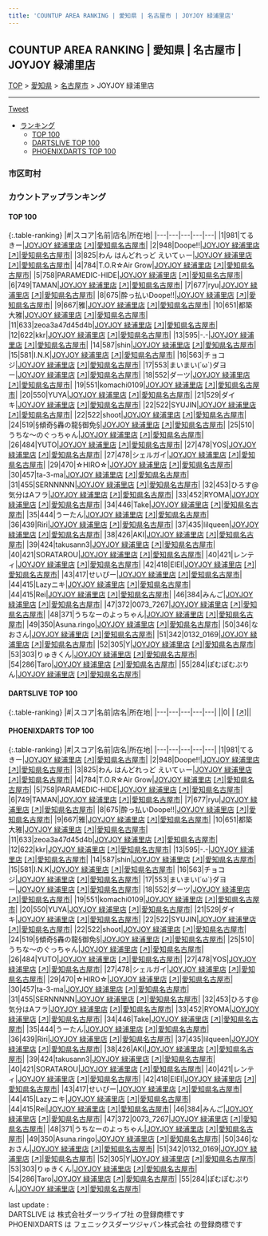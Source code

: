 ```yaml
---
title: 'COUNTUP AREA RANKING | 愛知県 | 名古屋市 | JOYJOY 緑浦里店'
---
```

## COUNTUP AREA RANKING | 愛知県 | 名古屋市 | JOYJOY 緑浦里店

[TOP](/darts/rank/) > [愛知県](/darts/rank/愛知県/) > [名古屋市](/darts/rank/愛知県/名古屋市/) > JOYJOY 緑浦里店

___

<a href="https://twitter.com/share?ref_src=twsrc%5Etfw" data-text="COUNTUP AREA RANKING | 愛知県名古屋市JOYJOY 緑浦里店" class="twitter-share-button" data-hashtags="DARTSLIVE,PHOENIXDARTS,darts,ダーツ" data-show-count="false">Tweet</a>

* [ランキング](#カウントアップランキング)
    * [TOP 100](#top-100)
    * [DARTSLIVE TOP 100](#dartslive-top-100)
    * [PHOENIXDARTS TOP 100](#phoenixdarts-top-100)

### 市区町村

<ul>

</ul>

### カウントアップランキング

#### TOP 100



{:.table-ranking}
|#|スコア|名前|店名|所在地|
|---|---|---|---|---|
|1|981|<span class="rank-name-pd">てるきー</span>|<a href="/darts/rank/shops/9507.html">JOYJOY 緑浦里店</a> <a href="https://vs.phoenixdarts.com/jp/shop/shopDetailInfo/s_9507?s_seq=9507">[↗]</a>|<a href="/darts/rank/愛知県/名古屋市">愛知県名古屋市</a>|
|2|948|<span class="rank-name-pd">Doope!!</span>|<a href="/darts/rank/shops/9507.html">JOYJOY 緑浦里店</a> <a href="https://vs.phoenixdarts.com/jp/shop/shopDetailInfo/s_9507?s_seq=9507">[↗]</a>|<a href="/darts/rank/愛知県/名古屋市">愛知県名古屋市</a>|
|3|825|<span class="rank-name-pd">わん はんどれっど えいてぃー</span>|<a href="/darts/rank/shops/9507.html">JOYJOY 緑浦里店</a> <a href="https://vs.phoenixdarts.com/jp/shop/shopDetailInfo/s_9507?s_seq=9507">[↗]</a>|<a href="/darts/rank/愛知県/名古屋市">愛知県名古屋市</a>|
|4|784|<span class="rank-name-pd">T.O.R☆Air Grow</span>|<a href="/darts/rank/shops/9507.html">JOYJOY 緑浦里店</a> <a href="https://vs.phoenixdarts.com/jp/shop/shopDetailInfo/s_9507?s_seq=9507">[↗]</a>|<a href="/darts/rank/愛知県/名古屋市">愛知県名古屋市</a>|
|5|758|<span class="rank-name-pd">PARAMEDIC-HIDE</span>|<a href="/darts/rank/shops/9507.html">JOYJOY 緑浦里店</a> <a href="https://vs.phoenixdarts.com/jp/shop/shopDetailInfo/s_9507?s_seq=9507">[↗]</a>|<a href="/darts/rank/愛知県/名古屋市">愛知県名古屋市</a>|
|6|749|<span class="rank-name-pd">TAMAN</span>|<a href="/darts/rank/shops/9507.html">JOYJOY 緑浦里店</a> <a href="https://vs.phoenixdarts.com/jp/shop/shopDetailInfo/s_9507?s_seq=9507">[↗]</a>|<a href="/darts/rank/愛知県/名古屋市">愛知県名古屋市</a>|
|7|677|<span class="rank-name-pd">ryu</span>|<a href="/darts/rank/shops/9507.html">JOYJOY 緑浦里店</a> <a href="https://vs.phoenixdarts.com/jp/shop/shopDetailInfo/s_9507?s_seq=9507">[↗]</a>|<a href="/darts/rank/愛知県/名古屋市">愛知県名古屋市</a>|
|8|675|<span class="rank-name-pd">酔っ払いDoope!!</span>|<a href="/darts/rank/shops/9507.html">JOYJOY 緑浦里店</a> <a href="https://vs.phoenixdarts.com/jp/shop/shopDetailInfo/s_9507?s_seq=9507">[↗]</a>|<a href="/darts/rank/愛知県/名古屋市">愛知県名古屋市</a>|
|9|667|<span class="rank-name-pd">雅</span>|<a href="/darts/rank/shops/9507.html">JOYJOY 緑浦里店</a> <a href="https://vs.phoenixdarts.com/jp/shop/shopDetailInfo/s_9507?s_seq=9507">[↗]</a>|<a href="/darts/rank/愛知県/名古屋市">愛知県名古屋市</a>|
|10|651|<span class="rank-name-pd"><span class="pro-icon-pd"></span>都築 大雅</span>|<a href="/darts/rank/shops/9507.html">JOYJOY 緑浦里店</a> <a href="https://vs.phoenixdarts.com/jp/shop/shopDetailInfo/s_9507?s_seq=9507">[↗]</a>|<a href="/darts/rank/愛知県/名古屋市">愛知県名古屋市</a>|
|11|633|<span class="rank-name-pd">zeoa3a47d45d4b</span>|<a href="/darts/rank/shops/9507.html">JOYJOY 緑浦里店</a> <a href="https://vs.phoenixdarts.com/jp/shop/shopDetailInfo/s_9507?s_seq=9507">[↗]</a>|<a href="/darts/rank/愛知県/名古屋市">愛知県名古屋市</a>|
|12|622|<span class="rank-name-pd">kkr</span>|<a href="/darts/rank/shops/9507.html">JOYJOY 緑浦里店</a> <a href="https://vs.phoenixdarts.com/jp/shop/shopDetailInfo/s_9507?s_seq=9507">[↗]</a>|<a href="/darts/rank/愛知県/名古屋市">愛知県名古屋市</a>|
|13|595|<span class="rank-name-pd">-.-</span>|<a href="/darts/rank/shops/9507.html">JOYJOY 緑浦里店</a> <a href="https://vs.phoenixdarts.com/jp/shop/shopDetailInfo/s_9507?s_seq=9507">[↗]</a>|<a href="/darts/rank/愛知県/名古屋市">愛知県名古屋市</a>|
|14|587|<span class="rank-name-pd">shin</span>|<a href="/darts/rank/shops/9507.html">JOYJOY 緑浦里店</a> <a href="https://vs.phoenixdarts.com/jp/shop/shopDetailInfo/s_9507?s_seq=9507">[↗]</a>|<a href="/darts/rank/愛知県/名古屋市">愛知県名古屋市</a>|
|15|581|<span class="rank-name-pd">I.N.K</span>|<a href="/darts/rank/shops/9507.html">JOYJOY 緑浦里店</a> <a href="https://vs.phoenixdarts.com/jp/shop/shopDetailInfo/s_9507?s_seq=9507">[↗]</a>|<a href="/darts/rank/愛知県/名古屋市">愛知県名古屋市</a>|
|16|563|<span class="rank-name-pd">チョコジ</span>|<a href="/darts/rank/shops/9507.html">JOYJOY 緑浦里店</a> <a href="https://vs.phoenixdarts.com/jp/shop/shopDetailInfo/s_9507?s_seq=9507">[↗]</a>|<a href="/darts/rank/愛知県/名古屋市">愛知県名古屋市</a>|
|17|553|<span class="rank-name-pd">まいまい(´ω`)ダヨー</span>|<a href="/darts/rank/shops/9507.html">JOYJOY 緑浦里店</a> <a href="https://vs.phoenixdarts.com/jp/shop/shopDetailInfo/s_9507?s_seq=9507">[↗]</a>|<a href="/darts/rank/愛知県/名古屋市">愛知県名古屋市</a>|
|18|552|<span class="rank-name-pd">ダーツ</span>|<a href="/darts/rank/shops/9507.html">JOYJOY 緑浦里店</a> <a href="https://vs.phoenixdarts.com/jp/shop/shopDetailInfo/s_9507?s_seq=9507">[↗]</a>|<a href="/darts/rank/愛知県/名古屋市">愛知県名古屋市</a>|
|19|551|<span class="rank-name-pd">komachi0109</span>|<a href="/darts/rank/shops/9507.html">JOYJOY 緑浦里店</a> <a href="https://vs.phoenixdarts.com/jp/shop/shopDetailInfo/s_9507?s_seq=9507">[↗]</a>|<a href="/darts/rank/愛知県/名古屋市">愛知県名古屋市</a>|
|20|550|<span class="rank-name-pd">YUYA</span>|<a href="/darts/rank/shops/9507.html">JOYJOY 緑浦里店</a> <a href="https://vs.phoenixdarts.com/jp/shop/shopDetailInfo/s_9507?s_seq=9507">[↗]</a>|<a href="/darts/rank/愛知県/名古屋市">愛知県名古屋市</a>|
|21|529|<span class="rank-name-pd">ダイキ</span>|<a href="/darts/rank/shops/9507.html">JOYJOY 緑浦里店</a> <a href="https://vs.phoenixdarts.com/jp/shop/shopDetailInfo/s_9507?s_seq=9507">[↗]</a>|<a href="/darts/rank/愛知県/名古屋市">愛知県名古屋市</a>|
|22|522|<span class="rank-name-pd">SYUJIN</span>|<a href="/darts/rank/shops/9507.html">JOYJOY 緑浦里店</a> <a href="https://vs.phoenixdarts.com/jp/shop/shopDetailInfo/s_9507?s_seq=9507">[↗]</a>|<a href="/darts/rank/愛知県/名古屋市">愛知県名古屋市</a>|
|22|522|<span class="rank-name-pd">shoot</span>|<a href="/darts/rank/shops/9507.html">JOYJOY 緑浦里店</a> <a href="https://vs.phoenixdarts.com/jp/shop/shopDetailInfo/s_9507?s_seq=9507">[↗]</a>|<a href="/darts/rank/愛知県/名古屋市">愛知県名古屋市</a>|
|24|519|<span class="rank-name-pd">§傾奇§轟の龍§御免§</span>|<a href="/darts/rank/shops/9507.html">JOYJOY 緑浦里店</a> <a href="https://vs.phoenixdarts.com/jp/shop/shopDetailInfo/s_9507?s_seq=9507">[↗]</a>|<a href="/darts/rank/愛知県/名古屋市">愛知県名古屋市</a>|
|25|510|<span class="rank-name-pd">うちな～のぐっちゃん</span>|<a href="/darts/rank/shops/9507.html">JOYJOY 緑浦里店</a> <a href="https://vs.phoenixdarts.com/jp/shop/shopDetailInfo/s_9507?s_seq=9507">[↗]</a>|<a href="/darts/rank/愛知県/名古屋市">愛知県名古屋市</a>|
|26|484|<span class="rank-name-pd">YUTO</span>|<a href="/darts/rank/shops/9507.html">JOYJOY 緑浦里店</a> <a href="https://vs.phoenixdarts.com/jp/shop/shopDetailInfo/s_9507?s_seq=9507">[↗]</a>|<a href="/darts/rank/愛知県/名古屋市">愛知県名古屋市</a>|
|27|478|<span class="rank-name-pd">YOS</span>|<a href="/darts/rank/shops/9507.html">JOYJOY 緑浦里店</a> <a href="https://vs.phoenixdarts.com/jp/shop/shopDetailInfo/s_9507?s_seq=9507">[↗]</a>|<a href="/darts/rank/愛知県/名古屋市">愛知県名古屋市</a>|
|27|478|<span class="rank-name-pd">シェルガイ</span>|<a href="/darts/rank/shops/9507.html">JOYJOY 緑浦里店</a> <a href="https://vs.phoenixdarts.com/jp/shop/shopDetailInfo/s_9507?s_seq=9507">[↗]</a>|<a href="/darts/rank/愛知県/名古屋市">愛知県名古屋市</a>|
|29|470|<span class="rank-name-pd">☆HIRO☆</span>|<a href="/darts/rank/shops/9507.html">JOYJOY 緑浦里店</a> <a href="https://vs.phoenixdarts.com/jp/shop/shopDetailInfo/s_9507?s_seq=9507">[↗]</a>|<a href="/darts/rank/愛知県/名古屋市">愛知県名古屋市</a>|
|30|457|<span class="rank-name-pd">ta-3-ma</span>|<a href="/darts/rank/shops/9507.html">JOYJOY 緑浦里店</a> <a href="https://vs.phoenixdarts.com/jp/shop/shopDetailInfo/s_9507?s_seq=9507">[↗]</a>|<a href="/darts/rank/愛知県/名古屋市">愛知県名古屋市</a>|
|31|455|<span class="rank-name-pd">SERNNNNN</span>|<a href="/darts/rank/shops/9507.html">JOYJOY 緑浦里店</a> <a href="https://vs.phoenixdarts.com/jp/shop/shopDetailInfo/s_9507?s_seq=9507">[↗]</a>|<a href="/darts/rank/愛知県/名古屋市">愛知県名古屋市</a>|
|32|453|<span class="rank-name-pd">ひろす@気分はAフラ</span>|<a href="/darts/rank/shops/9507.html">JOYJOY 緑浦里店</a> <a href="https://vs.phoenixdarts.com/jp/shop/shopDetailInfo/s_9507?s_seq=9507">[↗]</a>|<a href="/darts/rank/愛知県/名古屋市">愛知県名古屋市</a>|
|33|452|<span class="rank-name-pd">RYOMA</span>|<a href="/darts/rank/shops/9507.html">JOYJOY 緑浦里店</a> <a href="https://vs.phoenixdarts.com/jp/shop/shopDetailInfo/s_9507?s_seq=9507">[↗]</a>|<a href="/darts/rank/愛知県/名古屋市">愛知県名古屋市</a>|
|34|446|<span class="rank-name-pd">Take</span>|<a href="/darts/rank/shops/9507.html">JOYJOY 緑浦里店</a> <a href="https://vs.phoenixdarts.com/jp/shop/shopDetailInfo/s_9507?s_seq=9507">[↗]</a>|<a href="/darts/rank/愛知県/名古屋市">愛知県名古屋市</a>|
|35|444|<span class="rank-name-pd">うーたん</span>|<a href="/darts/rank/shops/9507.html">JOYJOY 緑浦里店</a> <a href="https://vs.phoenixdarts.com/jp/shop/shopDetailInfo/s_9507?s_seq=9507">[↗]</a>|<a href="/darts/rank/愛知県/名古屋市">愛知県名古屋市</a>|
|36|439|<span class="rank-name-pd">Riri</span>|<a href="/darts/rank/shops/9507.html">JOYJOY 緑浦里店</a> <a href="https://vs.phoenixdarts.com/jp/shop/shopDetailInfo/s_9507?s_seq=9507">[↗]</a>|<a href="/darts/rank/愛知県/名古屋市">愛知県名古屋市</a>|
|37|435|<span class="rank-name-pd">lilqueen</span>|<a href="/darts/rank/shops/9507.html">JOYJOY 緑浦里店</a> <a href="https://vs.phoenixdarts.com/jp/shop/shopDetailInfo/s_9507?s_seq=9507">[↗]</a>|<a href="/darts/rank/愛知県/名古屋市">愛知県名古屋市</a>|
|38|426|<span class="rank-name-pd">AKI</span>|<a href="/darts/rank/shops/9507.html">JOYJOY 緑浦里店</a> <a href="https://vs.phoenixdarts.com/jp/shop/shopDetailInfo/s_9507?s_seq=9507">[↗]</a>|<a href="/darts/rank/愛知県/名古屋市">愛知県名古屋市</a>|
|39|424|<span class="rank-name-pd">takusann3</span>|<a href="/darts/rank/shops/9507.html">JOYJOY 緑浦里店</a> <a href="https://vs.phoenixdarts.com/jp/shop/shopDetailInfo/s_9507?s_seq=9507">[↗]</a>|<a href="/darts/rank/愛知県/名古屋市">愛知県名古屋市</a>|
|40|421|<span class="rank-name-pd">SORATAROU</span>|<a href="/darts/rank/shops/9507.html">JOYJOY 緑浦里店</a> <a href="https://vs.phoenixdarts.com/jp/shop/shopDetailInfo/s_9507?s_seq=9507">[↗]</a>|<a href="/darts/rank/愛知県/名古屋市">愛知県名古屋市</a>|
|40|421|<span class="rank-name-pd">レンティ</span>|<a href="/darts/rank/shops/9507.html">JOYJOY 緑浦里店</a> <a href="https://vs.phoenixdarts.com/jp/shop/shopDetailInfo/s_9507?s_seq=9507">[↗]</a>|<a href="/darts/rank/愛知県/名古屋市">愛知県名古屋市</a>|
|42|418|<span class="rank-name-pd">EIEI</span>|<a href="/darts/rank/shops/9507.html">JOYJOY 緑浦里店</a> <a href="https://vs.phoenixdarts.com/jp/shop/shopDetailInfo/s_9507?s_seq=9507">[↗]</a>|<a href="/darts/rank/愛知県/名古屋市">愛知県名古屋市</a>|
|43|417|<span class="rank-name-pd">せいぴー</span>|<a href="/darts/rank/shops/9507.html">JOYJOY 緑浦里店</a> <a href="https://vs.phoenixdarts.com/jp/shop/shopDetailInfo/s_9507?s_seq=9507">[↗]</a>|<a href="/darts/rank/愛知県/名古屋市">愛知県名古屋市</a>|
|44|415|<span class="rank-name-pd">Lazyニキ</span>|<a href="/darts/rank/shops/9507.html">JOYJOY 緑浦里店</a> <a href="https://vs.phoenixdarts.com/jp/shop/shopDetailInfo/s_9507?s_seq=9507">[↗]</a>|<a href="/darts/rank/愛知県/名古屋市">愛知県名古屋市</a>|
|44|415|<span class="rank-name-pd">Rei</span>|<a href="/darts/rank/shops/9507.html">JOYJOY 緑浦里店</a> <a href="https://vs.phoenixdarts.com/jp/shop/shopDetailInfo/s_9507?s_seq=9507">[↗]</a>|<a href="/darts/rank/愛知県/名古屋市">愛知県名古屋市</a>|
|46|384|<span class="rank-name-pd">みんご</span>|<a href="/darts/rank/shops/9507.html">JOYJOY 緑浦里店</a> <a href="https://vs.phoenixdarts.com/jp/shop/shopDetailInfo/s_9507?s_seq=9507">[↗]</a>|<a href="/darts/rank/愛知県/名古屋市">愛知県名古屋市</a>|
|47|372|<span class="rank-name-pd">0073_7267</span>|<a href="/darts/rank/shops/9507.html">JOYJOY 緑浦里店</a> <a href="https://vs.phoenixdarts.com/jp/shop/shopDetailInfo/s_9507?s_seq=9507">[↗]</a>|<a href="/darts/rank/愛知県/名古屋市">愛知県名古屋市</a>|
|48|371|<span class="rank-name-pd">うちなーのよっちゃん</span>|<a href="/darts/rank/shops/9507.html">JOYJOY 緑浦里店</a> <a href="https://vs.phoenixdarts.com/jp/shop/shopDetailInfo/s_9507?s_seq=9507">[↗]</a>|<a href="/darts/rank/愛知県/名古屋市">愛知県名古屋市</a>|
|49|350|<span class="rank-name-pd">Asuna.ringo</span>|<a href="/darts/rank/shops/9507.html">JOYJOY 緑浦里店</a> <a href="https://vs.phoenixdarts.com/jp/shop/shopDetailInfo/s_9507?s_seq=9507">[↗]</a>|<a href="/darts/rank/愛知県/名古屋市">愛知県名古屋市</a>|
|50|346|<span class="rank-name-pd">なおさん</span>|<a href="/darts/rank/shops/9507.html">JOYJOY 緑浦里店</a> <a href="https://vs.phoenixdarts.com/jp/shop/shopDetailInfo/s_9507?s_seq=9507">[↗]</a>|<a href="/darts/rank/愛知県/名古屋市">愛知県名古屋市</a>|
|51|342|<span class="rank-name-pd">0132_0169</span>|<a href="/darts/rank/shops/9507.html">JOYJOY 緑浦里店</a> <a href="https://vs.phoenixdarts.com/jp/shop/shopDetailInfo/s_9507?s_seq=9507">[↗]</a>|<a href="/darts/rank/愛知県/名古屋市">愛知県名古屋市</a>|
|52|305|<span class="rank-name-pd">Y</span>|<a href="/darts/rank/shops/9507.html">JOYJOY 緑浦里店</a> <a href="https://vs.phoenixdarts.com/jp/shop/shopDetailInfo/s_9507?s_seq=9507">[↗]</a>|<a href="/darts/rank/愛知県/名古屋市">愛知県名古屋市</a>|
|53|303|<span class="rank-name-pd">りゅきくん</span>|<a href="/darts/rank/shops/9507.html">JOYJOY 緑浦里店</a> <a href="https://vs.phoenixdarts.com/jp/shop/shopDetailInfo/s_9507?s_seq=9507">[↗]</a>|<a href="/darts/rank/愛知県/名古屋市">愛知県名古屋市</a>|
|54|286|<span class="rank-name-pd">Taro</span>|<a href="/darts/rank/shops/9507.html">JOYJOY 緑浦里店</a> <a href="https://vs.phoenixdarts.com/jp/shop/shopDetailInfo/s_9507?s_seq=9507">[↗]</a>|<a href="/darts/rank/愛知県/名古屋市">愛知県名古屋市</a>|
|55|284|<span class="rank-name-pd">ぽむぽむぷりん</span>|<a href="/darts/rank/shops/9507.html">JOYJOY 緑浦里店</a> <a href="https://vs.phoenixdarts.com/jp/shop/shopDetailInfo/s_9507?s_seq=9507">[↗]</a>|<a href="/darts/rank/愛知県/名古屋市">愛知県名古屋市</a>|


#### DARTSLIVE TOP 100



{:.table-ranking}
|#|スコア|名前|店名|所在地|
|---|---|---|---|---|
||0|<span class="rank-name-dl"> </span>|<a href="/darts/rank/shops/.html"></a> <a href="">[↗]</a>|<a href="/darts/rank//"></a>|


#### PHOENIXDARTS TOP 100



{:.table-ranking}
|#|スコア|名前|店名|所在地|
|---|---|---|---|---|
|1|981|<span class="rank-name-pd">てるきー</span>|<a href="/darts/rank/shops/9507.html">JOYJOY 緑浦里店</a> <a href="https://vs.phoenixdarts.com/jp/shop/shopDetailInfo/s_9507?s_seq=9507">[↗]</a>|<a href="/darts/rank/愛知県/名古屋市">愛知県名古屋市</a>|
|2|948|<span class="rank-name-pd">Doope!!</span>|<a href="/darts/rank/shops/9507.html">JOYJOY 緑浦里店</a> <a href="https://vs.phoenixdarts.com/jp/shop/shopDetailInfo/s_9507?s_seq=9507">[↗]</a>|<a href="/darts/rank/愛知県/名古屋市">愛知県名古屋市</a>|
|3|825|<span class="rank-name-pd">わん はんどれっど えいてぃー</span>|<a href="/darts/rank/shops/9507.html">JOYJOY 緑浦里店</a> <a href="https://vs.phoenixdarts.com/jp/shop/shopDetailInfo/s_9507?s_seq=9507">[↗]</a>|<a href="/darts/rank/愛知県/名古屋市">愛知県名古屋市</a>|
|4|784|<span class="rank-name-pd">T.O.R☆Air Grow</span>|<a href="/darts/rank/shops/9507.html">JOYJOY 緑浦里店</a> <a href="https://vs.phoenixdarts.com/jp/shop/shopDetailInfo/s_9507?s_seq=9507">[↗]</a>|<a href="/darts/rank/愛知県/名古屋市">愛知県名古屋市</a>|
|5|758|<span class="rank-name-pd">PARAMEDIC-HIDE</span>|<a href="/darts/rank/shops/9507.html">JOYJOY 緑浦里店</a> <a href="https://vs.phoenixdarts.com/jp/shop/shopDetailInfo/s_9507?s_seq=9507">[↗]</a>|<a href="/darts/rank/愛知県/名古屋市">愛知県名古屋市</a>|
|6|749|<span class="rank-name-pd">TAMAN</span>|<a href="/darts/rank/shops/9507.html">JOYJOY 緑浦里店</a> <a href="https://vs.phoenixdarts.com/jp/shop/shopDetailInfo/s_9507?s_seq=9507">[↗]</a>|<a href="/darts/rank/愛知県/名古屋市">愛知県名古屋市</a>|
|7|677|<span class="rank-name-pd">ryu</span>|<a href="/darts/rank/shops/9507.html">JOYJOY 緑浦里店</a> <a href="https://vs.phoenixdarts.com/jp/shop/shopDetailInfo/s_9507?s_seq=9507">[↗]</a>|<a href="/darts/rank/愛知県/名古屋市">愛知県名古屋市</a>|
|8|675|<span class="rank-name-pd">酔っ払いDoope!!</span>|<a href="/darts/rank/shops/9507.html">JOYJOY 緑浦里店</a> <a href="https://vs.phoenixdarts.com/jp/shop/shopDetailInfo/s_9507?s_seq=9507">[↗]</a>|<a href="/darts/rank/愛知県/名古屋市">愛知県名古屋市</a>|
|9|667|<span class="rank-name-pd">雅</span>|<a href="/darts/rank/shops/9507.html">JOYJOY 緑浦里店</a> <a href="https://vs.phoenixdarts.com/jp/shop/shopDetailInfo/s_9507?s_seq=9507">[↗]</a>|<a href="/darts/rank/愛知県/名古屋市">愛知県名古屋市</a>|
|10|651|<span class="rank-name-pd"><span class="pro-icon-pd"></span>都築 大雅</span>|<a href="/darts/rank/shops/9507.html">JOYJOY 緑浦里店</a> <a href="https://vs.phoenixdarts.com/jp/shop/shopDetailInfo/s_9507?s_seq=9507">[↗]</a>|<a href="/darts/rank/愛知県/名古屋市">愛知県名古屋市</a>|
|11|633|<span class="rank-name-pd">zeoa3a47d45d4b</span>|<a href="/darts/rank/shops/9507.html">JOYJOY 緑浦里店</a> <a href="https://vs.phoenixdarts.com/jp/shop/shopDetailInfo/s_9507?s_seq=9507">[↗]</a>|<a href="/darts/rank/愛知県/名古屋市">愛知県名古屋市</a>|
|12|622|<span class="rank-name-pd">kkr</span>|<a href="/darts/rank/shops/9507.html">JOYJOY 緑浦里店</a> <a href="https://vs.phoenixdarts.com/jp/shop/shopDetailInfo/s_9507?s_seq=9507">[↗]</a>|<a href="/darts/rank/愛知県/名古屋市">愛知県名古屋市</a>|
|13|595|<span class="rank-name-pd">-.-</span>|<a href="/darts/rank/shops/9507.html">JOYJOY 緑浦里店</a> <a href="https://vs.phoenixdarts.com/jp/shop/shopDetailInfo/s_9507?s_seq=9507">[↗]</a>|<a href="/darts/rank/愛知県/名古屋市">愛知県名古屋市</a>|
|14|587|<span class="rank-name-pd">shin</span>|<a href="/darts/rank/shops/9507.html">JOYJOY 緑浦里店</a> <a href="https://vs.phoenixdarts.com/jp/shop/shopDetailInfo/s_9507?s_seq=9507">[↗]</a>|<a href="/darts/rank/愛知県/名古屋市">愛知県名古屋市</a>|
|15|581|<span class="rank-name-pd">I.N.K</span>|<a href="/darts/rank/shops/9507.html">JOYJOY 緑浦里店</a> <a href="https://vs.phoenixdarts.com/jp/shop/shopDetailInfo/s_9507?s_seq=9507">[↗]</a>|<a href="/darts/rank/愛知県/名古屋市">愛知県名古屋市</a>|
|16|563|<span class="rank-name-pd">チョコジ</span>|<a href="/darts/rank/shops/9507.html">JOYJOY 緑浦里店</a> <a href="https://vs.phoenixdarts.com/jp/shop/shopDetailInfo/s_9507?s_seq=9507">[↗]</a>|<a href="/darts/rank/愛知県/名古屋市">愛知県名古屋市</a>|
|17|553|<span class="rank-name-pd">まいまい(´ω`)ダヨー</span>|<a href="/darts/rank/shops/9507.html">JOYJOY 緑浦里店</a> <a href="https://vs.phoenixdarts.com/jp/shop/shopDetailInfo/s_9507?s_seq=9507">[↗]</a>|<a href="/darts/rank/愛知県/名古屋市">愛知県名古屋市</a>|
|18|552|<span class="rank-name-pd">ダーツ</span>|<a href="/darts/rank/shops/9507.html">JOYJOY 緑浦里店</a> <a href="https://vs.phoenixdarts.com/jp/shop/shopDetailInfo/s_9507?s_seq=9507">[↗]</a>|<a href="/darts/rank/愛知県/名古屋市">愛知県名古屋市</a>|
|19|551|<span class="rank-name-pd">komachi0109</span>|<a href="/darts/rank/shops/9507.html">JOYJOY 緑浦里店</a> <a href="https://vs.phoenixdarts.com/jp/shop/shopDetailInfo/s_9507?s_seq=9507">[↗]</a>|<a href="/darts/rank/愛知県/名古屋市">愛知県名古屋市</a>|
|20|550|<span class="rank-name-pd">YUYA</span>|<a href="/darts/rank/shops/9507.html">JOYJOY 緑浦里店</a> <a href="https://vs.phoenixdarts.com/jp/shop/shopDetailInfo/s_9507?s_seq=9507">[↗]</a>|<a href="/darts/rank/愛知県/名古屋市">愛知県名古屋市</a>|
|21|529|<span class="rank-name-pd">ダイキ</span>|<a href="/darts/rank/shops/9507.html">JOYJOY 緑浦里店</a> <a href="https://vs.phoenixdarts.com/jp/shop/shopDetailInfo/s_9507?s_seq=9507">[↗]</a>|<a href="/darts/rank/愛知県/名古屋市">愛知県名古屋市</a>|
|22|522|<span class="rank-name-pd">SYUJIN</span>|<a href="/darts/rank/shops/9507.html">JOYJOY 緑浦里店</a> <a href="https://vs.phoenixdarts.com/jp/shop/shopDetailInfo/s_9507?s_seq=9507">[↗]</a>|<a href="/darts/rank/愛知県/名古屋市">愛知県名古屋市</a>|
|22|522|<span class="rank-name-pd">shoot</span>|<a href="/darts/rank/shops/9507.html">JOYJOY 緑浦里店</a> <a href="https://vs.phoenixdarts.com/jp/shop/shopDetailInfo/s_9507?s_seq=9507">[↗]</a>|<a href="/darts/rank/愛知県/名古屋市">愛知県名古屋市</a>|
|24|519|<span class="rank-name-pd">§傾奇§轟の龍§御免§</span>|<a href="/darts/rank/shops/9507.html">JOYJOY 緑浦里店</a> <a href="https://vs.phoenixdarts.com/jp/shop/shopDetailInfo/s_9507?s_seq=9507">[↗]</a>|<a href="/darts/rank/愛知県/名古屋市">愛知県名古屋市</a>|
|25|510|<span class="rank-name-pd">うちな～のぐっちゃん</span>|<a href="/darts/rank/shops/9507.html">JOYJOY 緑浦里店</a> <a href="https://vs.phoenixdarts.com/jp/shop/shopDetailInfo/s_9507?s_seq=9507">[↗]</a>|<a href="/darts/rank/愛知県/名古屋市">愛知県名古屋市</a>|
|26|484|<span class="rank-name-pd">YUTO</span>|<a href="/darts/rank/shops/9507.html">JOYJOY 緑浦里店</a> <a href="https://vs.phoenixdarts.com/jp/shop/shopDetailInfo/s_9507?s_seq=9507">[↗]</a>|<a href="/darts/rank/愛知県/名古屋市">愛知県名古屋市</a>|
|27|478|<span class="rank-name-pd">YOS</span>|<a href="/darts/rank/shops/9507.html">JOYJOY 緑浦里店</a> <a href="https://vs.phoenixdarts.com/jp/shop/shopDetailInfo/s_9507?s_seq=9507">[↗]</a>|<a href="/darts/rank/愛知県/名古屋市">愛知県名古屋市</a>|
|27|478|<span class="rank-name-pd">シェルガイ</span>|<a href="/darts/rank/shops/9507.html">JOYJOY 緑浦里店</a> <a href="https://vs.phoenixdarts.com/jp/shop/shopDetailInfo/s_9507?s_seq=9507">[↗]</a>|<a href="/darts/rank/愛知県/名古屋市">愛知県名古屋市</a>|
|29|470|<span class="rank-name-pd">☆HIRO☆</span>|<a href="/darts/rank/shops/9507.html">JOYJOY 緑浦里店</a> <a href="https://vs.phoenixdarts.com/jp/shop/shopDetailInfo/s_9507?s_seq=9507">[↗]</a>|<a href="/darts/rank/愛知県/名古屋市">愛知県名古屋市</a>|
|30|457|<span class="rank-name-pd">ta-3-ma</span>|<a href="/darts/rank/shops/9507.html">JOYJOY 緑浦里店</a> <a href="https://vs.phoenixdarts.com/jp/shop/shopDetailInfo/s_9507?s_seq=9507">[↗]</a>|<a href="/darts/rank/愛知県/名古屋市">愛知県名古屋市</a>|
|31|455|<span class="rank-name-pd">SERNNNNN</span>|<a href="/darts/rank/shops/9507.html">JOYJOY 緑浦里店</a> <a href="https://vs.phoenixdarts.com/jp/shop/shopDetailInfo/s_9507?s_seq=9507">[↗]</a>|<a href="/darts/rank/愛知県/名古屋市">愛知県名古屋市</a>|
|32|453|<span class="rank-name-pd">ひろす@気分はAフラ</span>|<a href="/darts/rank/shops/9507.html">JOYJOY 緑浦里店</a> <a href="https://vs.phoenixdarts.com/jp/shop/shopDetailInfo/s_9507?s_seq=9507">[↗]</a>|<a href="/darts/rank/愛知県/名古屋市">愛知県名古屋市</a>|
|33|452|<span class="rank-name-pd">RYOMA</span>|<a href="/darts/rank/shops/9507.html">JOYJOY 緑浦里店</a> <a href="https://vs.phoenixdarts.com/jp/shop/shopDetailInfo/s_9507?s_seq=9507">[↗]</a>|<a href="/darts/rank/愛知県/名古屋市">愛知県名古屋市</a>|
|34|446|<span class="rank-name-pd">Take</span>|<a href="/darts/rank/shops/9507.html">JOYJOY 緑浦里店</a> <a href="https://vs.phoenixdarts.com/jp/shop/shopDetailInfo/s_9507?s_seq=9507">[↗]</a>|<a href="/darts/rank/愛知県/名古屋市">愛知県名古屋市</a>|
|35|444|<span class="rank-name-pd">うーたん</span>|<a href="/darts/rank/shops/9507.html">JOYJOY 緑浦里店</a> <a href="https://vs.phoenixdarts.com/jp/shop/shopDetailInfo/s_9507?s_seq=9507">[↗]</a>|<a href="/darts/rank/愛知県/名古屋市">愛知県名古屋市</a>|
|36|439|<span class="rank-name-pd">Riri</span>|<a href="/darts/rank/shops/9507.html">JOYJOY 緑浦里店</a> <a href="https://vs.phoenixdarts.com/jp/shop/shopDetailInfo/s_9507?s_seq=9507">[↗]</a>|<a href="/darts/rank/愛知県/名古屋市">愛知県名古屋市</a>|
|37|435|<span class="rank-name-pd">lilqueen</span>|<a href="/darts/rank/shops/9507.html">JOYJOY 緑浦里店</a> <a href="https://vs.phoenixdarts.com/jp/shop/shopDetailInfo/s_9507?s_seq=9507">[↗]</a>|<a href="/darts/rank/愛知県/名古屋市">愛知県名古屋市</a>|
|38|426|<span class="rank-name-pd">AKI</span>|<a href="/darts/rank/shops/9507.html">JOYJOY 緑浦里店</a> <a href="https://vs.phoenixdarts.com/jp/shop/shopDetailInfo/s_9507?s_seq=9507">[↗]</a>|<a href="/darts/rank/愛知県/名古屋市">愛知県名古屋市</a>|
|39|424|<span class="rank-name-pd">takusann3</span>|<a href="/darts/rank/shops/9507.html">JOYJOY 緑浦里店</a> <a href="https://vs.phoenixdarts.com/jp/shop/shopDetailInfo/s_9507?s_seq=9507">[↗]</a>|<a href="/darts/rank/愛知県/名古屋市">愛知県名古屋市</a>|
|40|421|<span class="rank-name-pd">SORATAROU</span>|<a href="/darts/rank/shops/9507.html">JOYJOY 緑浦里店</a> <a href="https://vs.phoenixdarts.com/jp/shop/shopDetailInfo/s_9507?s_seq=9507">[↗]</a>|<a href="/darts/rank/愛知県/名古屋市">愛知県名古屋市</a>|
|40|421|<span class="rank-name-pd">レンティ</span>|<a href="/darts/rank/shops/9507.html">JOYJOY 緑浦里店</a> <a href="https://vs.phoenixdarts.com/jp/shop/shopDetailInfo/s_9507?s_seq=9507">[↗]</a>|<a href="/darts/rank/愛知県/名古屋市">愛知県名古屋市</a>|
|42|418|<span class="rank-name-pd">EIEI</span>|<a href="/darts/rank/shops/9507.html">JOYJOY 緑浦里店</a> <a href="https://vs.phoenixdarts.com/jp/shop/shopDetailInfo/s_9507?s_seq=9507">[↗]</a>|<a href="/darts/rank/愛知県/名古屋市">愛知県名古屋市</a>|
|43|417|<span class="rank-name-pd">せいぴー</span>|<a href="/darts/rank/shops/9507.html">JOYJOY 緑浦里店</a> <a href="https://vs.phoenixdarts.com/jp/shop/shopDetailInfo/s_9507?s_seq=9507">[↗]</a>|<a href="/darts/rank/愛知県/名古屋市">愛知県名古屋市</a>|
|44|415|<span class="rank-name-pd">Lazyニキ</span>|<a href="/darts/rank/shops/9507.html">JOYJOY 緑浦里店</a> <a href="https://vs.phoenixdarts.com/jp/shop/shopDetailInfo/s_9507?s_seq=9507">[↗]</a>|<a href="/darts/rank/愛知県/名古屋市">愛知県名古屋市</a>|
|44|415|<span class="rank-name-pd">Rei</span>|<a href="/darts/rank/shops/9507.html">JOYJOY 緑浦里店</a> <a href="https://vs.phoenixdarts.com/jp/shop/shopDetailInfo/s_9507?s_seq=9507">[↗]</a>|<a href="/darts/rank/愛知県/名古屋市">愛知県名古屋市</a>|
|46|384|<span class="rank-name-pd">みんご</span>|<a href="/darts/rank/shops/9507.html">JOYJOY 緑浦里店</a> <a href="https://vs.phoenixdarts.com/jp/shop/shopDetailInfo/s_9507?s_seq=9507">[↗]</a>|<a href="/darts/rank/愛知県/名古屋市">愛知県名古屋市</a>|
|47|372|<span class="rank-name-pd">0073_7267</span>|<a href="/darts/rank/shops/9507.html">JOYJOY 緑浦里店</a> <a href="https://vs.phoenixdarts.com/jp/shop/shopDetailInfo/s_9507?s_seq=9507">[↗]</a>|<a href="/darts/rank/愛知県/名古屋市">愛知県名古屋市</a>|
|48|371|<span class="rank-name-pd">うちなーのよっちゃん</span>|<a href="/darts/rank/shops/9507.html">JOYJOY 緑浦里店</a> <a href="https://vs.phoenixdarts.com/jp/shop/shopDetailInfo/s_9507?s_seq=9507">[↗]</a>|<a href="/darts/rank/愛知県/名古屋市">愛知県名古屋市</a>|
|49|350|<span class="rank-name-pd">Asuna.ringo</span>|<a href="/darts/rank/shops/9507.html">JOYJOY 緑浦里店</a> <a href="https://vs.phoenixdarts.com/jp/shop/shopDetailInfo/s_9507?s_seq=9507">[↗]</a>|<a href="/darts/rank/愛知県/名古屋市">愛知県名古屋市</a>|
|50|346|<span class="rank-name-pd">なおさん</span>|<a href="/darts/rank/shops/9507.html">JOYJOY 緑浦里店</a> <a href="https://vs.phoenixdarts.com/jp/shop/shopDetailInfo/s_9507?s_seq=9507">[↗]</a>|<a href="/darts/rank/愛知県/名古屋市">愛知県名古屋市</a>|
|51|342|<span class="rank-name-pd">0132_0169</span>|<a href="/darts/rank/shops/9507.html">JOYJOY 緑浦里店</a> <a href="https://vs.phoenixdarts.com/jp/shop/shopDetailInfo/s_9507?s_seq=9507">[↗]</a>|<a href="/darts/rank/愛知県/名古屋市">愛知県名古屋市</a>|
|52|305|<span class="rank-name-pd">Y</span>|<a href="/darts/rank/shops/9507.html">JOYJOY 緑浦里店</a> <a href="https://vs.phoenixdarts.com/jp/shop/shopDetailInfo/s_9507?s_seq=9507">[↗]</a>|<a href="/darts/rank/愛知県/名古屋市">愛知県名古屋市</a>|
|53|303|<span class="rank-name-pd">りゅきくん</span>|<a href="/darts/rank/shops/9507.html">JOYJOY 緑浦里店</a> <a href="https://vs.phoenixdarts.com/jp/shop/shopDetailInfo/s_9507?s_seq=9507">[↗]</a>|<a href="/darts/rank/愛知県/名古屋市">愛知県名古屋市</a>|
|54|286|<span class="rank-name-pd">Taro</span>|<a href="/darts/rank/shops/9507.html">JOYJOY 緑浦里店</a> <a href="https://vs.phoenixdarts.com/jp/shop/shopDetailInfo/s_9507?s_seq=9507">[↗]</a>|<a href="/darts/rank/愛知県/名古屋市">愛知県名古屋市</a>|
|55|284|<span class="rank-name-pd">ぽむぽむぷりん</span>|<a href="/darts/rank/shops/9507.html">JOYJOY 緑浦里店</a> <a href="https://vs.phoenixdarts.com/jp/shop/shopDetailInfo/s_9507?s_seq=9507">[↗]</a>|<a href="/darts/rank/愛知県/名古屋市">愛知県名古屋市</a>|


<div class="footer border-top border-gray-light mt-5 pt-3 text-right text-gray">
    last update : <span style="font-weight: italic" id="foot_last_modified"></span><br />
    DARTSLIVE は 株式会社ダーツライブ社 の登録商標です<br />
    PHOENIXDARTS は フェニックスダーツジャパン株式会社 の登録商標です<br />
</div>

<script src="https://cdnjs.cloudflare.com/ajax/libs/jquery.tablesorter/2.31.3/js/jquery.tablesorter.min.js" integrity="sha512-qzgd5cYSZcosqpzpn7zF2ZId8f/8CHmFKZ8j7mU4OUXTNRd5g+ZHBPsgKEwoqxCtdQvExE5LprwwPAgoicguNg==" crossorigin="anonymous" referrerpolicy="no-referrer"></script>
<link rel="stylesheet" href="https://cdnjs.cloudflare.com/ajax/libs/jquery.tablesorter/2.31.3/css/theme.default.min.css" integrity="sha512-wghhOJkjQX0Lh3NSWvNKeZ0ZpNn+SPVXX1Qyc9OCaogADktxrBiBdKGDoqVUOyhStvMBmJQ8ZdMHiR3wuEq8+w==" crossorigin="anonymous" referrerpolicy="no-referrer" />
<script>
$(function() {
    $(".table-ranking").tablesorter({sortList:[[0, 0]]});
    $("#foot_last_modified").text(formatDate(new Date(document.lastModified), 'yyyy-MM-dd HH:mm:ss'));
});
</script>

<script async src="https://platform.twitter.com/widgets.js" charset="utf-8"></script>